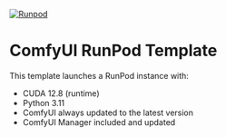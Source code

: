[![Runpod](https://api.runpod.io/badge/BVGAL/comfyui-runpod-template)](https://console.runpod.io/hub/BVGAL/comfyui-runpod-template)
#
# ComfyUI RunPod Template

This template launches a RunPod instance with:

- CUDA 12.8 (runtime)
- Python 3.11
- ComfyUI always updated to the latest version
- ComfyUI Manager included and updated

